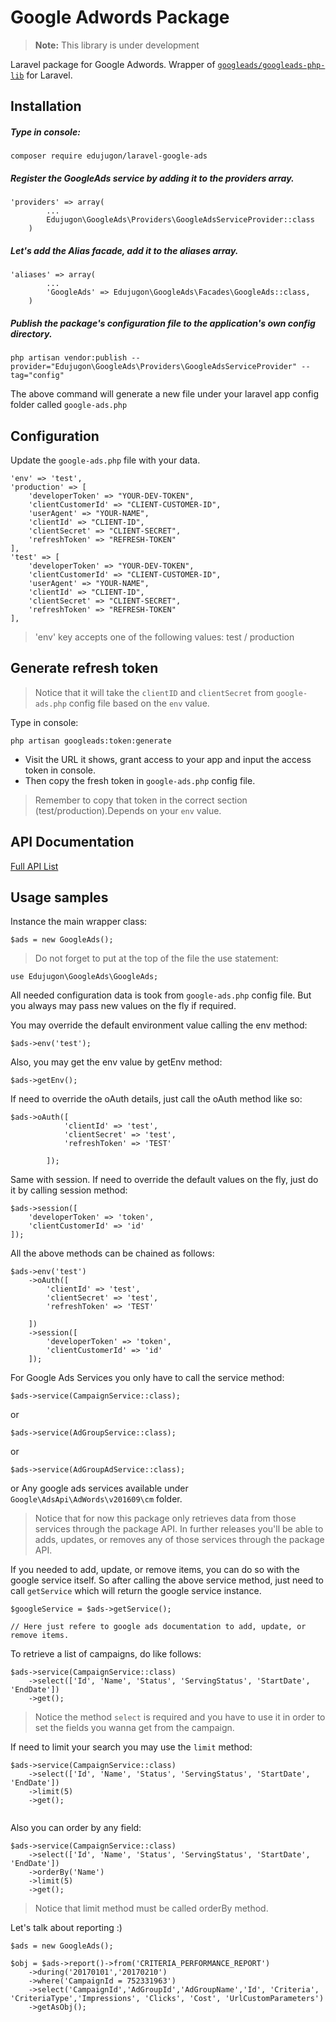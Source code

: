 # Google Adwords Package

> **Note:** This library is under development

Laravel package for Google Adwords. Wrapper of [`googleads/googleads-php-lib`](https://github.com/googleads/googleads-php-lib) for Laravel.

##  Installation

##### Type in console:

```
composer require edujugon/laravel-google-ads
```

##### Register the GoogleAds service by adding it to the providers array.

```
'providers' => array(
        ...
        Edujugon\GoogleAds\Providers\GoogleAdsServiceProvider::class
    )
```

##### Let's add the Alias facade, add it to the aliases array.

```
'aliases' => array(
        ...
        'GoogleAds' => Edujugon\GoogleAds\Facades\GoogleAds::class,
    )
```

##### Publish the package's configuration file to the application's own config directory.

```
php artisan vendor:publish --provider="Edujugon\GoogleAds\Providers\GoogleAdsServiceProvider" --tag="config"
```

The above command will generate a new file under your laravel app config folder called `google-ads.php`

##  Configuration

Update the `google-ads.php` file with your data.

```
'env' => 'test',
'production' => [
    'developerToken' => "YOUR-DEV-TOKEN",
    'clientCustomerId' => "CLIENT-CUSTOMER-ID",
    'userAgent' => "YOUR-NAME",
    'clientId' => "CLIENT-ID",
    'clientSecret' => "CLIENT-SECRET",
    'refreshToken' => "REFRESH-TOKEN"
],
'test' => [
    'developerToken' => "YOUR-DEV-TOKEN",
    'clientCustomerId' => "CLIENT-CUSTOMER-ID",
    'userAgent' => "YOUR-NAME",
    'clientId' => "CLIENT-ID",
    'clientSecret' => "CLIENT-SECRET",
    'refreshToken' => "REFRESH-TOKEN"
],
```
>   'env' key accepts one of the following values: test / production

##  Generate refresh token

>   Notice that it will take the `clientID` and `clientSecret` from `google-ads.php` config file based on the `env` value.

Type in console:

```
php artisan googleads:token:generate
```

*   Visit the URL it shows, grant access to your app and input the access token in console.
*   Then copy the fresh token in `google-ads.php` config file.

>   Remember to copy that token in the correct section (test/production).Depends on your `env` value.

##  API Documentation

[Full API List](https://github.com/edujugon/laravel-google-ads/blob/master/API-Documentation.md)

##  Usage samples

Instance the main wrapper class:

```
$ads = new GoogleAds();
```
>   Do not forget to put at the top of the file the use statement:
```
use Edujugon\GoogleAds\GoogleAds;
```

All needed configuration data is took from `google-ads.php` config file. But you always may pass new values on the fly if required.

You may override the default environment value calling the env method:

```
$ads->env('test');
```

Also, you may get the env value by getEnv method:

```
$ads->getEnv();
```

If need to override the oAuth details, just call the oAuth method like so:

```
$ads->oAuth([
            'clientId' => 'test',
            'clientSecret' => 'test',
            'refreshToken' => 'TEST'

        ]);
```

Same with session. If need to override the default values on the fly, just do it by calling session method:

```
$ads->session([
    'developerToken' => 'token',
    'clientCustomerId' => 'id'
]);
```

All the above methods can be chained as follows:

```
$ads->env('test')
    ->oAuth([
        'clientId' => 'test',
        'clientSecret' => 'test',
        'refreshToken' => 'TEST'

    ])
    ->session([
        'developerToken' => 'token',
        'clientCustomerId' => 'id'
    ]);
```

For Google Ads Services you only have to call the service method:

```
$ads->service(CampaignService::class);
```

or

```
$ads->service(AdGroupService::class);
```

or

```
$ads->service(AdGroupAdService::class);
```

or Any google ads services available under `Google\AdsApi\AdWords\v201609\cm` folder.


> Notice that for now this package only retrieves data from those services through the package API. In further releases you'll be able to adds, updates, or removes any of those services through the package API.

If you needed to add, update, or remove items, you can do so with the google service itself. So after calling the above service method, just need to call `getService` which will return the google service instance.

```
$googleService = $ads->getService();

// Here just refere to google ads documentation to add, update, or remove items. 
```

To retrieve a list of campaigns, do like follows:

```
$ads->service(CampaignService::class)
    ->select(['Id', 'Name', 'Status', 'ServingStatus', 'StartDate', 'EndDate'])
    ->get();
```

> Notice the method `select` is required and you have to use it in order to set the fields you wanna get from the campaign.

If need to limit your search you may use the `limit` method:

```
$ads->service(CampaignService::class)
    ->select(['Id', 'Name', 'Status', 'ServingStatus', 'StartDate', 'EndDate'])
    ->limit(5)
    ->get();
    
```

Also you can order by any field:

```
$ads->service(CampaignService::class)
    ->select(['Id', 'Name', 'Status', 'ServingStatus', 'StartDate', 'EndDate'])
    ->orderBy('Name')
    ->limit(5)
    ->get();

```

> Notice that limit method must be called orderBy method.


Let's talk about reporting :)

```
$ads = new GoogleAds();

$obj = $ads->report()->from('CRITERIA_PERFORMANCE_REPORT')
    ->during('20170101','20170210')
    ->where('CampaignId = 752331963')
    ->select('CampaignId','AdGroupId','AdGroupName','Id', 'Criteria', 'CriteriaType','Impressions', 'Clicks', 'Cost', 'UrlCustomParameters')
    ->getAsObj();
```